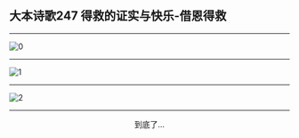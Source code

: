 
## 大本诗歌247 得救的证实与快乐-借恩得救
        
<div id="aplayer0"></div>

---

<img alt="0" data-original="/data/d0246/0.png">

---

<img alt="1" data-original="/data/d0246/1.png">

---

<img alt="2" data-original="/data/d0246/2.png">

---

<p style="text-align: center">到底了...</p>

<script src="/js/dist-view.js"></script>

<script>
MAIN.id = 'd0246';
        
const ap0 = new APlayer({
    container: document.getElementById('aplayer0'),
    volume: 1,
    loop: 'none',
    preload: 'none',
    audio: [{
        name: '大本诗歌247.mp3',
        artist: '大本诗歌',
        url: 'https://res.wx.qq.com/voice/getvoice?mediaid=MzI0NTk3MDM5M18yMjQ3NDkwNjEy',
        cover: '/favicon'
    }]
});
</script>

